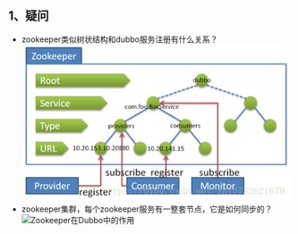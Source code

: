 ## 1、疑问
- zookeeper类似树状结构和dubbo服务注册有什么关系？
![zookeeper](img/zookeeper_dubbo.png)
- zookeeper集群，每个zookeeper服务有一整套节点，它是如何同步的？
![Zookeeper在Dubbo中的作用](https://blog.csdn.net/zh15732621679/article/details/80723358, "dd")
